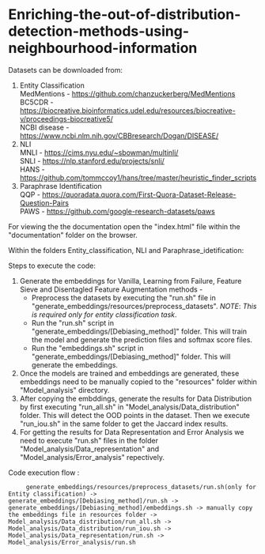 # Enriching-the-out-of-distribution-detection-methods-using-neighbourhood-information

Datasets can be downloaded from:
1. Entity Classification  
   MedMentions - https://github.com/chanzuckerberg/MedMentions  
   BC5CDR - https://biocreative.bioinformatics.udel.edu/resources/biocreative-v/proceedings-biocreative5/  
   NCBI disease - https://www.ncbi.nlm.nih.gov/CBBresearch/Dogan/DISEASE/  
2. NLI  
   MNLI - https://cims.nyu.edu/~sbowman/multinli/  
   SNLI - https://nlp.stanford.edu/projects/snli/  
   HANS - https://github.com/tommccoy1/hans/tree/master/heuristic_finder_scripts  
3. Paraphrase Identification  
   QQP - https://quoradata.quora.com/First-Quora-Dataset-Release-Question-Pairs  
   PAWS - https://github.com/google-research-datasets/paws  


For viewing the the documentation open the "index.html" file within the "documentation" folder on the browser.


Within the folders Entity_classification, NLI and Paraphrase_idetification:

   Steps to execute the code:
   1) Generate the embeddings for Vanilla, Learning from Failure, Feature Sieve and Disentagled Feature Augmentation methods -
      * Preprocess the datasets by executing the "run.sh" file in "generate_embeddings/resources/preprocess_datasets". *NOTE*: *This is required only for entity classification task*.
      * Run the "run.sh" script in "generate_embeddings/[Debiasing_method]" folder. This will train the model and generate the prediction files and softmax score files.
      * Run the "embeddings.sh" script in "generate_embeddings/[Debiasing_method]" folder. This will generate the embeddings.
   2) Once the models are trained and embeddings are generated, these embeddings need to be manually copied to the "resources" folder within "Model_analysis" directory.
   3) After copying the embddings, generate the results for Data Distribution by first executing "run_all.sh" in "Model_analysis/Data_distribution" folder. This will detect the OOD points in the dataset. Then we execute "run_iou.sh" in the same folder to get the Jaccard index results.
   4) For getting the results for Data Representation and Error Analysis we need to execute "run.sh" files in the folder "Model_analysis/Data_representation" and "Model_analysis/Error_analysis" repectively.

   Code execution flow :
   
         generate_embeddings/resources/preprocess_datasets/run.sh(only for Entity classification) -> generate_embeddings/[Debiasing_method]/run.sh -> generate_embeddings/[Debiasing_method]/embeddings.sh -> manually copy the embeddings file in resources folder -> Model_analysis/Data_distribution/run_all.sh -> Model_analysis/Data_distribution/run_iou.sh -> Model_analysis/Data_representation/run.sh -> Model_analysis/Error_analysis/run.sh
